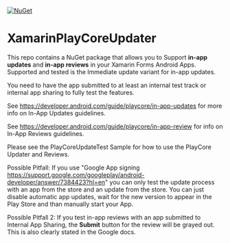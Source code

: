 [![NuGet](https://img.shields.io/badge/Nuget-1.0.0-blue.svg)](https://www.nuget.org/packages/PlayCore/)
# XamarinPlayCoreUpdater
This repo contains a NuGet package that allows you to Support **in-app updates** and **in-app reviews** in your Xamarin Forms Android Apps.
Supported and tested is the Immediate update variant for in-app updates. 

You need to have the app submitted to at least an internal test track or internal app sharing to fully test the features. 



See https://developer.android.com/guide/playcore/in-app-updates for more info on In-App Updates guidelines. 

See https://developer.android.com/guide/playcore/in-app-review for info on In-App Reviews guidelines. 
 
Please see the PlayCoreUpdateTest Sample for how to use the PlayCore Updater and Reviews. 

Possible Pitfall:
If you use "Google App signing https://support.google.com/googleplay/android-developer/answer/7384423?hl=en" you can only test the update process with an app from the store and an update from the store.
You can just disable automatic app updates, wait for the new version to appear in the Play Store and than manually start your App.

Possible Pitfall 2:
If you test in-app reviews with an app submitted to Internal App Sharing, the **Submit** button for the review will be grayed out. This is also clearly stated in the Google docs. 
